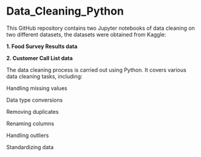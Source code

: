 # Data_Cleaning_Python

This GitHub repository contains two Jupyter notebooks of data cleaning on two different datasets, the datasets were obtained from Kaggle:

**1. Food Survey Results data**

**2. Customer Call List data**

The data cleaning process is carried out using Python. It covers various data cleaning tasks, including:

  Handling missing values
  
  Data type conversions
  
  Removing duplicates
  
  Renaming columns
  
  Handling outliers
  
  Standardizing data
